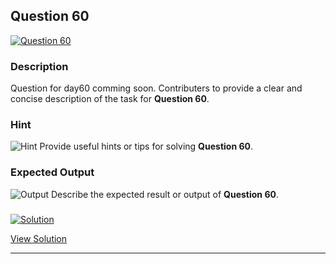 


## Question 60
<a href="https://github.com/alishgosai/Python-Exercise-and-Solutions/blob/master/questions/Question60.md" target="_blank">
  <img src="https://img.shields.io/badge/Question-60-purple?style=for-the-badge&logoSize=60" alt="Question 60">
</a>

### **Description**
Question for day60 comming soon.
Contributers to provide a clear and concise description of the task for **Question 60**.

### **Hint**
![Hint](https://img.shields.io/badge/Hint:-blue)
Provide useful hints or tips for solving **Question 60**.

### **Expected Output**
![Output](https://img.shields.io/badge/Output:-blue)
Describe the expected result or output of **Question 60**.

### <a href="https://github.com/alishgosai/Python-Exercise-and-Solutions/blob/master/solutions/Solution60.js" target="_blank">
  <img src="https://img.shields.io/badge/Solution-1f8e00?style=for-the-badge&logo=solution&logoColor=white" alt="Solution">
</a>

<a href="https://github.com/alishgosai/Python-Exercise-and-Solutions/blob/master/solutions/Solution60.js" target="_blank">View Solution</a>

---

